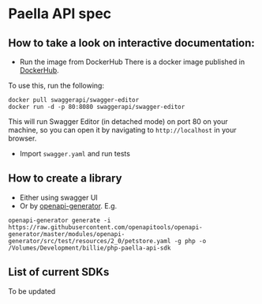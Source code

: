 # Paella API spec

## How to take a look on interactive documentation:

- Run the image from DockerHub
There is a docker image published in [DockerHub](https://hub.docker.com/r/swaggerapi/swagger-editor/).

To use this, run the following:

```
docker pull swaggerapi/swagger-editor
docker run -d -p 80:8080 swaggerapi/swagger-editor
```

This will run Swagger Editor (in detached mode) on port 80 on your machine, so you can open it by navigating to `http://localhost` in your browser.

- Import `swagger.yaml` and run tests

## How to create a library

- Either using swagger UI
- Or by [openapi-generator](https://github.com/OpenAPITools/openapi-generator). E.g. 
```
openapi-generator generate -i https://raw.githubusercontent.com/openapitools/openapi-generator/master/modules/openapi-generator/src/test/resources/2_0/petstore.yaml -g php -o /Volumes/Development/billie/php-paella-api-sdk
```

## List of current SDKs 

To be updated

